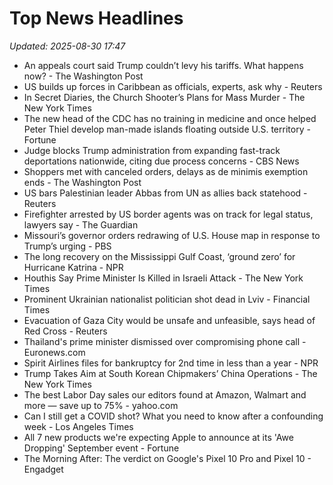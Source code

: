 # Top News Headlines

_Updated: 2025-08-30 17:47_

- An appeals court said Trump couldn’t levy his tariffs. What happens now? - The Washington Post
- US builds up forces in Caribbean as officials, experts, ask why - Reuters
- In Secret Diaries, the Church Shooter’s Plans for Mass Murder - The New York Times
- The new head of the CDC has no training in medicine and once helped Peter Thiel develop man-made islands floating outside U.S. territory - Fortune
- Judge blocks Trump administration from expanding fast-track deportations nationwide, citing due process concerns - CBS News
- Shoppers met with canceled orders, delays as de minimis exemption ends - The Washington Post
- US bars Palestinian leader Abbas from UN as allies back statehood - Reuters
- Firefighter arrested by US border agents was on track for legal status, lawyers say - The Guardian
- Missouri’s governor orders redrawing of U.S. House map in response to Trump’s urging - PBS
- The long recovery on the Mississippi Gulf Coast, ‘ground zero’ for Hurricane Katrina - NPR
- Houthis Say Prime Minister Is Killed in Israeli Attack - The New York Times
- Prominent Ukrainian nationalist politician shot dead in Lviv - Financial Times
- Evacuation of Gaza City would be unsafe and unfeasible, says head of Red Cross - Reuters
- Thailand's prime minister dismissed over compromising phone call - Euronews.com
- Spirit Airlines files for bankruptcy for 2nd time in less than a year - NPR
- Trump Takes Aim at South Korean Chipmakers’ China Operations - The New York Times
- The best Labor Day sales our editors found at Amazon, Walmart and more — save up to 75% - yahoo.com
- Can I still get a COVID shot? What you need to know after a confounding week - Los Angeles Times
- All 7 new products we're expecting Apple to announce at its 'Awe Dropping' September event - Fortune
- The Morning After: The verdict on Google's Pixel 10 Pro and Pixel 10 - Engadget